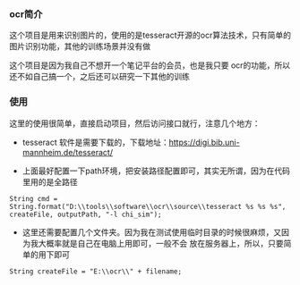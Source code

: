 ### ocr简介
这个项目是用来识别图片的，使用的是tesseract开源的ocr算法技术，只有简单的图片识别功能，其他的训练场景并没有做

这个项目是因为我自己不想开一个笔记平台的会员，也是我只要 ocr的功能，所以还不如自己搞一个，之后还可以研究一下其他的训练

### 使用
这里的使用很简单，直接启动项目，然后访问接口就行，注意几个地方：
- tesseract 软件是需要下载的，下载地址：https://digi.bib.uni-mannheim.de/tesseract/
  
- 上面最好配置一下path环境，把安装路径配置即可，其实无所谓，因为在代码里用的是全路径
```text
String cmd = String.format("D:\\tools\\software\\ocr\\source\\tesseract %s %s %s", createFile, outputPath, "-l chi_sim");
```
- 这里还需要配置几个文件夹。因为我在测试使用临时目录的时候很麻烦，又因为我大概率就是自己在电脑上用即可，一般不会
放在服务器上，所以，只要简单的用下即可
```text
String createFile = "E:\\ocr\\" + filename;
```  